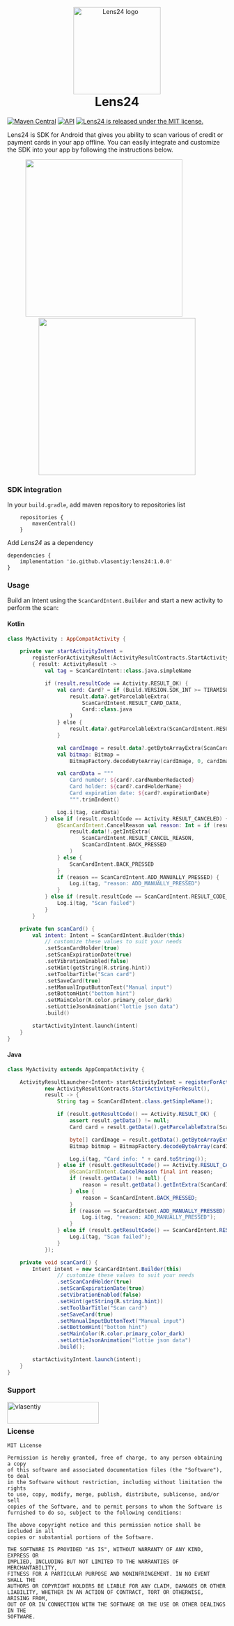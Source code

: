 <p align="center" style="margin-bottom: 0px !important;">
  <img width="200" src="https://github.com/vlasentiy/assets/blob/main/lens24_logo.svg" alt="Lens24 logo" align="center">
</p>
<h1 align="center" style="margin-top: 0px;">Lens24</h1>

[![Maven Central](https://maven-badges.herokuapp.com/maven-central/io.github.vlasentiy/lens24/badge.svg)](https://maven-badges.herokuapp.com/maven-central/io.github.vlasentiy/lens24)
[![API](https://img.shields.io/badge/API-16%2B-blue.svg?style=flat)](https://android-arsenal.com/api?level=16)
<a href="https://github.com/vlasentiy/Lens24/blob/master/LICENSE.md">
    <img src="https://img.shields.io/badge/license-MIT-blue.svg" alt="Lens24 is released under the MIT license." />
  </a>

Lens24 is SDK for Android that gives you ability to scan various of credit or payment cards in your app offline.
You can easily integrate and customize the SDK into your app by following the instructions below.

<p align="center">
  <img src="https://github.com/vlasentiy/assets/blob/main/lens24_example_1.gif" width="360" />
    &nbsp; &nbsp; &nbsp; &nbsp;&nbsp; &nbsp; &nbsp; &nbsp;
  <img src="https://github.com/vlasentiy/assets/blob/main/lens24_example_4.gif" width="360" /> 
</p>

### SDK integration

In your `build.gradle`, add maven repository to repositories list

```
    repositories {
        mavenCentral()
    }
```

Add _Lens24_ as a dependency

```
dependencies {
    implementation 'io.github.vlasentiy:lens24:1.0.0'
}
```

### Usage

Build an Intent using the `ScanCardIntent.Builder` and start a new activity to perform the scan:

#### Kotlin

```kotlin
class MyActivity : AppCompatActivity {

    private var startActivityIntent =
        registerForActivityResult(ActivityResultContracts.StartActivityForResult())
        { result: ActivityResult ->
            val tag = ScanCardIntent::class.java.simpleName

            if (result.resultCode == Activity.RESULT_OK) {
                val card: Card? = if (Build.VERSION.SDK_INT >= TIRAMISU) {
                    result.data?.getParcelableExtra(
                        ScanCardIntent.RESULT_CARD_DATA,
                        Card::class.java
                    )
                } else {
                    result.data?.getParcelableExtra(ScanCardIntent.RESULT_CARD_DATA)
                }

                val cardImage = result.data?.getByteArrayExtra(ScanCardIntent.RESULT_CARD_IMAGE)
                val bitmap: Bitmap =
                    BitmapFactory.decodeByteArray(cardImage, 0, cardImage?.size ?: 0)

                val cardData = """
                    Card number: ${card?.cardNumberRedacted}
                    Card holder: ${card?.cardHolderName}
                    Card expiration date: ${card?.expirationDate}
                    """.trimIndent()

                Log.i(tag, cardData)
            } else if (result.resultCode == Activity.RESULT_CANCELED) {
                @ScanCardIntent.CancelReason val reason: Int = if (result.data != null) {
                    result.data!!.getIntExtra(
                        ScanCardIntent.RESULT_CANCEL_REASON,
                        ScanCardIntent.BACK_PRESSED
                    )
                } else {
                    ScanCardIntent.BACK_PRESSED
                }
                if (reason == ScanCardIntent.ADD_MANUALLY_PRESSED) {
                    Log.i(tag, "reason: ADD_MANUALLY_PRESSED")
                }
            } else if (result.resultCode == ScanCardIntent.RESULT_CODE_ERROR) {
                Log.i(tag, "Scan failed")
            }
        }

    private fun scanCard() {
        val intent: Intent = ScanCardIntent.Builder(this)
            // customize these values to suit your needs
            .setScanCardHolder(true)
            .setScanExpirationDate(true)
            .setVibrationEnabled(false)
            .setHint(getString(R.string.hint))
            .setToolbarTitle("Scan card")
            .setSaveCard(true)
            .setManualInputButtonText("Manual input")
            .setBottomHint("bottom hint")
            .setMainColor(R.color.primary_color_dark)
            .setLottieJsonAnimation("lottie json data")
            .build()

        startActivityIntent.launch(intent)
    }
}
```

#### Java
```java
class MyActivity extends AppCompatActivity {

    ActivityResultLauncher<Intent> startActivityIntent = registerForActivityResult(
            new ActivityResultContracts.StartActivityForResult(),
            result -> {
                String tag = ScanCardIntent.class.getSimpleName();

                if (result.getResultCode() == Activity.RESULT_OK) {
                    assert result.getData() != null;
                    Card card = result.getData().getParcelableExtra(ScanCardIntent.RESULT_CARD_DATA);

                    byte[] cardImage = result.getData().getByteArrayExtra(ScanCardIntent.RESULT_CARD_IMAGE);
                    Bitmap bitmap = BitmapFactory.decodeByteArray(cardImage, 0, cardImage.length);

                    Log.i(tag, "Card info: " + card.toString());
                } else if (result.getResultCode() == Activity.RESULT_CANCELED) {
                    @ScanCardIntent.CancelReason final int reason;
                    if (result.getData() != null) {
                        reason = result.getData().getIntExtra(ScanCardIntent.RESULT_CANCEL_REASON, ScanCardIntent.BACK_PRESSED);
                    } else {
                        reason = ScanCardIntent.BACK_PRESSED;
                    }
                    if (reason == ScanCardIntent.ADD_MANUALLY_PRESSED) {
                        Log.i(tag, "reason: ADD_MANUALLY_PRESSED");
                    }
                } else if (result.getResultCode() == ScanCardIntent.RESULT_CODE_ERROR) {
                    Log.i(tag, "Scan failed");
                }
            });

    private void scanCard() {
        Intent intent = new ScanCardIntent.Builder(this)
                // customize these values to suit your needs
                .setScanCardHolder(true)
                .setScanExpirationDate(true)
                .setVibrationEnabled(false)
                .setHint(getString(R.string.hint))
                .setToolbarTitle("Scan card")
                .setSaveCard(true)
                .setManualInputButtonText("Manual input")
                .setBottomHint("bottom hint")
                .setMainColor(R.color.primary_color_dark)
                .setLottieJsonAnimation("lottie json data")
                .build();

        startActivityIntent.launch(intent);
    }
}
```

### Support
<p><a href="https://www.buymeacoffee.com/vlasentiy"> <img align="left" src="https://cdn.buymeacoffee.com/buttons/v2/default-yellow.png" height="50" width="210" alt="vlasentiy" /></a></p><br></br>


### License

```
MIT License

Permission is hereby granted, free of charge, to any person obtaining a copy
of this software and associated documentation files (the "Software"), to deal
in the Software without restriction, including without limitation the rights
to use, copy, modify, merge, publish, distribute, sublicense, and/or sell
copies of the Software, and to permit persons to whom the Software is
furnished to do so, subject to the following conditions:
 
The above copyright notice and this permission notice shall be included in all
copies or substantial portions of the Software.
 
THE SOFTWARE IS PROVIDED "AS IS", WITHOUT WARRANTY OF ANY KIND, EXPRESS OR
IMPLIED, INCLUDING BUT NOT LIMITED TO THE WARRANTIES OF MERCHANTABILITY,
FITNESS FOR A PARTICULAR PURPOSE AND NONINFRINGEMENT. IN NO EVENT SHALL THE
AUTHORS OR COPYRIGHT HOLDERS BE LIABLE FOR ANY CLAIM, DAMAGES OR OTHER
LIABILITY, WHETHER IN AN ACTION OF CONTRACT, TORT OR OTHERWISE, ARISING FROM,
OUT OF OR IN CONNECTION WITH THE SOFTWARE OR THE USE OR OTHER DEALINGS IN THE
SOFTWARE.
```
